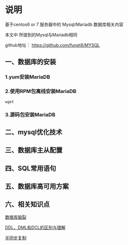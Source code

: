 # 说明

基于centos6 or 7 服务器中的 Mysql/Mariadb 数据库相关内容

本文中 所提到的Mysql与Mariadb相同

github地址： https://github.com/funet8/MYSQL


## 一、数据库的安装

### 1.yum安装MariaDB


### 2.使用RPM包离线安装MariaDB

```
wget 
```
### 3.源码包安装MariaDB


## 二、mysql优化技术


## 三、数据库主从配置


## 四、SQL常用语句


## 五、数据库高可用方案


## 六、相关知识点
[数据库脑裂](https://github.com/funet8/MYSQL/wiki/%25E6%2595%25B0%25E6%258D%25AE%25E5%25BA%2593%25E8%2584%2591%25E8%25A3%2582)

[DDL，DML和DCL的区别与理解](https://github.com/funet8/MYSQL/wiki/DDL%25EF%25BC%258CDML%25E5%2592%258CDCL%25E7%259A%2584%25E5%258C%25BA%25E5%2588%25AB%25E4%25B8%258E%25E7%2590%2586%25E8%25A7%25A3)

[半同步复制](https://github.com/funet8/MYSQL/wiki/%E5%8D%8A%E5%90%8C%E6%AD%A5%E5%A4%8D%E5%88%B6)





